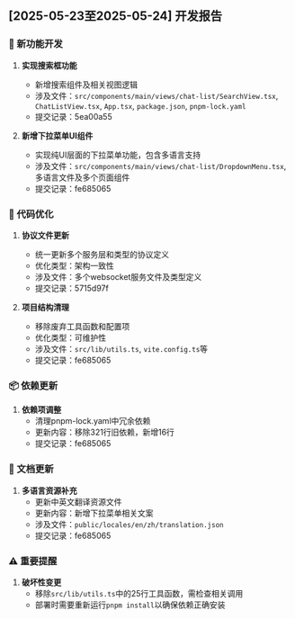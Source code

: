 ## [2025-05-23至2025-05-24] 开发报告

### 🚀 新功能开发
1. **实现搜索框功能**
   - 新增搜索组件及相关视图逻辑
   - 涉及文件：`src/components/main/views/chat-list/SearchView.tsx`, `ChatListView.tsx`, `App.tsx`, `package.json`, `pnpm-lock.yaml`
   - 提交记录：5ea00a55

2. **新增下拉菜单UI组件**
   - 实现纯UI层面的下拉菜单功能，包含多语言支持
   - 涉及文件：`src/components/main/views/chat-list/DropdownMenu.tsx`, 多语言文件及多个页面组件
   - 提交记录：fe685065

### 🔧 代码优化
1. **协议文件更新**
   - 统一更新多个服务层和类型的协议定义
   - 优化类型：架构一致性
   - 涉及文件：多个websocket服务文件及类型定义
   - 提交记录：5715d97f

2. **项目结构清理**
   - 移除废弃工具函数和配置项
   - 优化类型：可维护性
   - 涉及文件：`src/lib/utils.ts`, `vite.config.ts`等
   - 提交记录：fe685065

### 📦 依赖更新
1. **依赖项调整**
   - 清理pnpm-lock.yaml中冗余依赖
   - 更新内容：移除321行旧依赖，新增16行
   - 提交记录：fe685065

### 📝 文档更新
1. **多语言资源补充**
   - 更新中英文翻译资源文件
   - 更新内容：新增下拉菜单相关文案
   - 涉及文件：`public/locales/en/zh/translation.json`
   - 提交记录：fe685065

### ⚠️ 重要提醒
1. **破坏性变更**
   - 移除`src/lib/utils.ts`中的25行工具函数，需检查相关调用
   - 部署时需要重新运行`pnpm install`以确保依赖正确安装